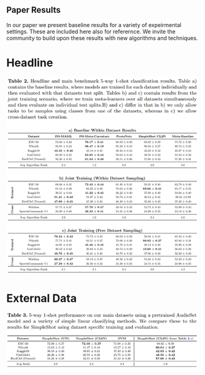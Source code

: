 ## Paper Results
In our paper we present baseline results for a variety of expeirmental settings. These are included here also for referernce. We invite the community to build upon these results with new algorithms and techniques. 

# Headline
![alt text](headline.png)

# External Data 
![alt text](external.png)
